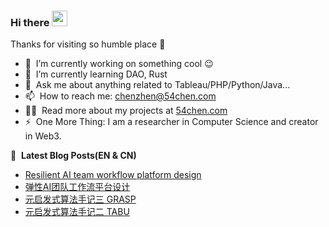 ### Hi there <a href="https://www.54chen.com/"><img src="https://media.giphy.com/media/hvRJCLFzcasrR4ia7z/giphy.gif" width="25px"></a>
Thanks for visiting so humble place :rofl:

- 🔭 &nbsp;I’m currently working on something cool :wink:
- 🌱 &nbsp;I’m currently learning DAO, Rust
- 💬 &nbsp;Ask me about anything related to Tableau/PHP/Python/Java...
- 📫 &nbsp;How to reach me: chenzhen@54chen.com
- 👨‍💻 &nbsp;Read more about my projects at [54chen.com](https://www.54chen.com/)
- ⚡ &nbsp;One More Thing: I am a researcher in Computer Science and creator in Web3.

📕 &nbsp;**Latest Blog Posts(EN & CN)**
<!-- BLOG-POST-LIST:START -->
- [Resilient AI team workflow platform design](https://54chen.com/resilient-ai-team-workflow-platform-design/)
- [弹性AI团队工作流平台设计](https://54chen.com/%E5%BC%B9%E6%80%A7ai%E5%9B%A2%E9%98%9F%E5%B7%A5%E4%BD%9C%E6%B5%81%E5%B9%B3%E5%8F%B0%E8%AE%BE%E8%AE%A1/)
- [元启发式算法手记三 GRASP](https://54chen.com/%E5%85%83%E5%90%AF%E5%8F%91%E5%BC%8F%E7%AE%97%E6%B3%95%E6%89%8B%E8%AE%B0%E4%B8%89-grasp/)
- [元启发式算法手记二 TABU](https://54chen.com/%E5%85%83%E5%90%AF%E5%8F%91%E5%BC%8F%E7%AE%97%E6%B3%95%E6%89%8B%E8%AE%B0%E4%BA%8C-tabu/)
<!-- BLOG-POST-LIST:END -->
